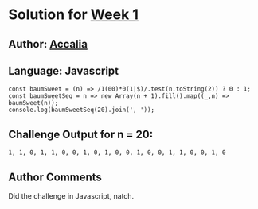 # Solution for [Week 1](Challenge)
## Author: [Accalia](https://github.com/AccaliaDeElementia)

<a name="Javascript"></a>
## Language: Javascript

```
const baumSweet = (n) => /1(00)*0(1|$)/.test(n.toString(2)) ? 0 : 1;
const baumSweetSeq = n => new Array(n + 1).fill().map((_,n) => baumSweet(n));
console.log(baumSweetSeq(20).join(', '));
```

## Challenge Output for n = 20:
```
1, 1, 0, 1, 1, 0, 0, 1, 0, 1, 0, 0, 1, 0, 0, 1, 1, 0, 0, 1, 0
```

## Author Comments
Did the challenge in Javascript, natch.